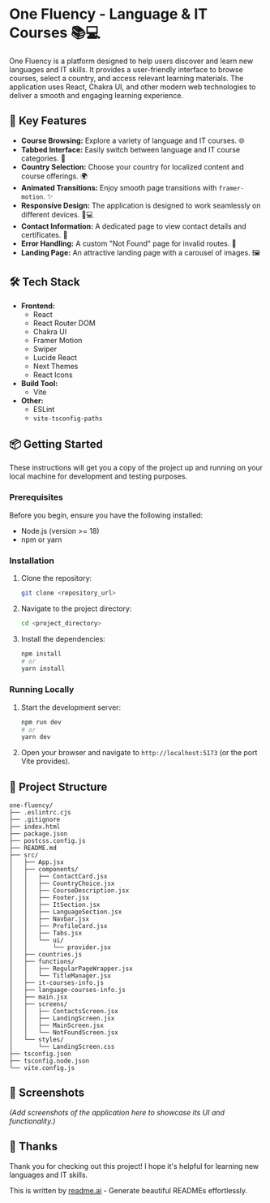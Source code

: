 # One Fluency - Language & IT Courses 📚💻

One Fluency is a platform designed to help users discover and learn new languages and IT skills. It provides a user-friendly interface to browse courses, select a country, and access relevant learning materials. The application uses React, Chakra UI, and other modern web technologies to deliver a smooth and engaging learning experience.

## 🚀 Key Features

- **Course Browsing:** Explore a variety of language and IT courses. 🌐
- **Tabbed Interface:** Easily switch between language and IT course categories. 🔀
- **Country Selection:** Choose your country for localized content and course offerings. 🌍
- **Animated Transitions:** Enjoy smooth page transitions with `framer-motion`. ✨
- **Responsive Design:** The application is designed to work seamlessly on different devices. 📱💻
- **Contact Information:** A dedicated page to view contact details and certificates. 📧
- **Error Handling:** A custom "Not Found" page for invalid routes. 🚧
- **Landing Page:** An attractive landing page with a carousel of images. 🖼️

## 🛠️ Tech Stack

*   **Frontend:**
    *   React
    *   React Router DOM
    *   Chakra UI
    *   Framer Motion
    *   Swiper
    *   Lucide React
    *   Next Themes
    *   React Icons
*   **Build Tool:**
    *   Vite
*   **Other:**
    *   ESLint
    *   `vite-tsconfig-paths`

## 📦 Getting Started

These instructions will get you a copy of the project up and running on your local machine for development and testing purposes.

### Prerequisites

Before you begin, ensure you have the following installed:

*   Node.js (version >= 18)
*   npm or yarn

### Installation

1.  Clone the repository:

    ```bash
    git clone <repository_url>
    ```

2.  Navigate to the project directory:

    ```bash
    cd <project_directory>
    ```

3.  Install the dependencies:

    ```bash
    npm install
    # or
    yarn install
    ```

### Running Locally

1.  Start the development server:

    ```bash
    npm run dev
    # or
    yarn dev
    ```

2.  Open your browser and navigate to `http://localhost:5173` (or the port Vite provides).

## 📂 Project Structure

```
one-fluency/
├── .eslintrc.cjs
├── .gitignore
├── index.html
├── package.json
├── postcss.config.js
├── README.md
├── src/
│   ├── App.jsx
│   ├── components/
│   │   ├── ContactCard.jsx
│   │   ├── CountryChoice.jsx
│   │   ├── CourseDescription.jsx
│   │   ├── Footer.jsx
│   │   ├── ItSection.jsx
│   │   ├── LanguageSection.jsx
│   │   ├── Navbar.jsx
│   │   ├── ProfileCard.jsx
│   │   ├── Tabs.jsx
│   │   └── ui/
│   │       └── provider.jsx
│   ├── countries.js
│   ├── functions/
│   │   ├── RegularPageWrapper.jsx
│   │   └── TitleManager.jsx
│   ├── it-courses-info.js
│   ├── language-courses-info.js
│   ├── main.jsx
│   ├── screens/
│   │   ├── ContactsScreen.jsx
│   │   ├── LandingScreen.jsx
│   │   ├── MainScreen.jsx
│   │   └── NotFoundScreen.jsx
│   └── styles/
│       └── LandingScreen.css
├── tsconfig.json
├── tsconfig.node.json
└── vite.config.js
```

## 📸 Screenshots

*(Add screenshots of the application here to showcase its UI and functionality.)*


## 💖 Thanks

Thank you for checking out this project! I hope it's helpful for learning new languages and IT skills.

This is written by [readme.ai](https://readme-generator-phi.vercel.app/) - Generate beautiful READMEs effortlessly.
